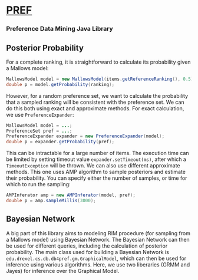# [PREF](../README.md)
### Preference Data Mining Java Library

## Posterior Probability

For a complete ranking, it is straightforward to calculate its probability given a Mallows model:

```java
MallowsModel model = new MallowsModel(items.getReferenceRanking(), 0.5);
double p = model.getProbability(ranking);
```

However, for a random preference set, we want to calculate the probability that a sampled ranking will be consistent with the preference set. We can do this both using exact and approximate methods. For exact calculation, we use `PreferenceExpander`:

```java
MallowsModel model = ...;
PreferenceSet pref = ...;
PreferenceExpander expander = new PreferenceExpander(model);
double p = expander.getProbability(pref);
```

This can be intractable for a large number of items. The execution time can be limited by setting timeout value `expander.setTimeout(ms)`, after which a `TimeoutException` will be thrown. We can also use different approximate methods. This one uses AMP algorithm to sample posteriors and estimate their probability. You can specify either the number of samples, or time for which to run the sampling:

```java
AMPInferator amp = new AMPInferator(model, pref);
double p = amp.sampleMillis(3000);
```


## Bayesian Network

A big part of this library aims to modeling RIM procedure (for sampling from a Mallows model) using Bayesian Network. The Bayesian Network can then be used for different queries, including the calculation of posterior probability. The main class used for building a Bayesian Network is `edu.drexel.cs.db.db4pref.gm.GraphicalModel`, which can then be used for inference using various algorithms. Here, we use two liberaries (GRMM and Jayes) for inference over the Graphical Model. 